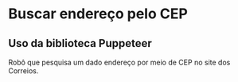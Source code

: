 # Buscar endereço pelo CEP

## Uso da biblioteca Puppeteer

Robô que pesquisa um dado endereço por meio de CEP no site dos Correios.
